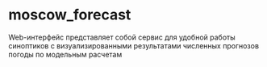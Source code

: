 # moscow_forecast
Web-интерфейс представляет собой сервис для удобной работы синоптиков с визуализированными результатами численных прогнозов погоды по модельным расчетам
